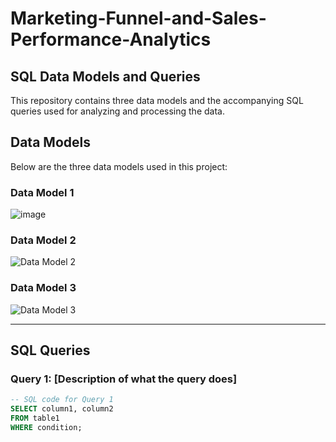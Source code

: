 # Marketing-Funnel-and-Sales-Performance-Analytics

## SQL Data Models and Queries

This repository contains three data models and the accompanying SQL queries used for analyzing and processing the data.

## Data Models

Below are the three data models used in this project:

### Data Model 1
![image](https://github.com/user-attachments/assets/213662be-ebb6-4d49-80b2-fd668a7e18bb)


### Data Model 2
![Data Model 2](./images/data_model_2.png)

### Data Model 3
![Data Model 3](./images/data_model_3.png)

---

## SQL Queries

### Query 1: [Description of what the query does]
```sql
-- SQL code for Query 1
SELECT column1, column2
FROM table1
WHERE condition;
